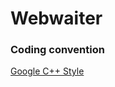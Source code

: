# Webwaiter

### Coding convention
[Google C++ Style](https://google.github.io/styleguide/cppguide.html)
